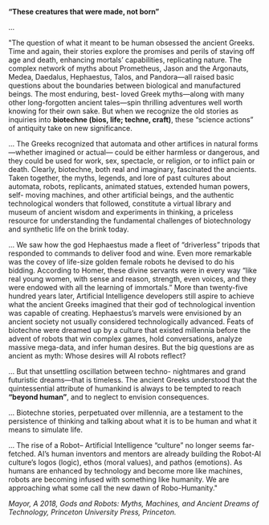 
**“These creatures that were made, not born”**

…

"The question of what it meant to be human obsessed the ancient Greeks. Time and again, their stories explore the promises and perils of staving off age and death, enhancing mortals’ capabilities, replicating nature. The complex network of myths about Prometheus, Jason and the Argonauts, Medea, Daedalus, Hephaestus, Talos, and Pandora—all raised basic questions about the boundaries between biological and manufactured beings. The most enduring, best- loved Greek myths—along with many other long-forgotten ancient tales—spin thrilling adventures well worth knowing for their own sake. But when we recognize the old stories as inquiries into **biotechne (bios, life; techne, craft)**, these “science actions” of antiquity take on new significance. 

…
The Greeks recognized that automata and other artifices in natural forms—whether imagined or actual— could be either harmless or dangerous, and they could be used for work, sex, spectacle, or religion, or to inflict pain or death. Clearly, biotechne, both real and imaginary, fascinated the ancients. Taken together, the myths, legends, and lore of past cultures about automata, robots, replicants, animated statues, extended human powers, self- moving machines, and other artificial beings, and the authentic technological wonders that followed, constitute a virtual library and museum of ancient wisdom and experiments in thinking, a priceless resource for understanding the fundamental challenges of biotechnology and synthetic life on the brink today. 

…
We saw how the god Hephaestus made a fleet of “driverless” tripods that responded to commands to deliver food and wine. Even more remarkable was the covey of life-size golden female robots he devised to do his bidding. According to Homer, these divine servants were in every way “like real young women, with sense and reason, strength, even voices, and they were endowed with all the learning of immortals.” More than twenty-five hundred years later, Artificial Intelligence developers still aspire to achieve what the ancient Greeks imagined that their god of technological invention was capable of creating. Hephaestus’s marvels were envisioned by an ancient society not usually considered technologically advanced. Feats of biotechne were dreamed up by a culture that existed millennia before the advent of robots that win complex games, hold conversations, analyze massive mega-data, and infer human desires. But the big questions are as ancient as myth: Whose desires will AI robots reflect? 

…
But that unsettling oscillation between techno- nightmares and grand futuristic dreams—that is timeless. The ancient Greeks understood that the quintessential attribute of humankind is always to be tempted to reach **“beyond human”**, and to neglect to envision consequences. 

…
Biotechne stories, perpetuated over millennia, are a testament to the persistence of thinking and talking about what it is to be human and what it means to simulate life.

…
The rise of a Robot– Artificial Intelligence “culture” no longer seems far-fetched. AI’s human inventors and mentors are already building the Robot-AI culture’s logos (logic), ethos (moral values), and pathos (emotions). As humans are enhanced by technology and become more like machines, robots are becoming infused with something like humanity. We are approaching what some call the new dawn of Robo-Humanity."

_Mayor, A 2018, Gods and Robots: Myths, Machines, and Ancient Dreams of Technology, Princeton University Press, Princeton._ 

